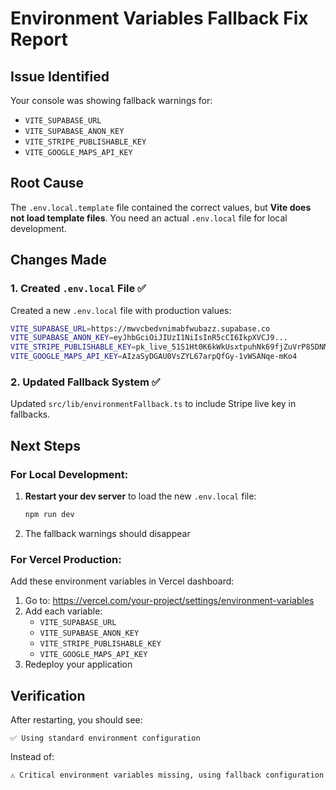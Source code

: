 # Environment Variables Fallback Fix Report

## Issue Identified
Your console was showing fallback warnings for:
- `VITE_SUPABASE_URL`
- `VITE_SUPABASE_ANON_KEY`
- `VITE_STRIPE_PUBLISHABLE_KEY`
- `VITE_GOOGLE_MAPS_API_KEY`

## Root Cause
The `.env.local.template` file contained the correct values, but **Vite does not load template files**. You need an actual `.env.local` file for local development.

## Changes Made

### 1. Created `.env.local` File ✅
Created a new `.env.local` file with production values:
```bash
VITE_SUPABASE_URL=https://mwvcbedvnimabfwubazz.supabase.co
VITE_SUPABASE_ANON_KEY=eyJhbGciOiJIUzI1NiIsInR5cCI6IkpXVCJ9...
VITE_STRIPE_PUBLISHABLE_KEY=pk_live_51S1Ht0K6kWkUsxtpuhNk69fjZuVrP85DNMYpexFeFMH5bCHdZjbtltPYXMcU5luEbz0SlB3ImUDAbifJspjtom0L00q27vIPCK
VITE_GOOGLE_MAPS_API_KEY=AIzaSyDGAU0VsZYL67arpQfGy-1vWSANqe-mKo4
```

### 2. Updated Fallback System ✅
Updated `src/lib/environmentFallback.ts` to include Stripe live key in fallbacks.

## Next Steps

### For Local Development:
1. **Restart your dev server** to load the new `.env.local` file:
   ```bash
   npm run dev
   ```
2. The fallback warnings should disappear

### For Vercel Production:
Add these environment variables in Vercel dashboard:
1. Go to: https://vercel.com/your-project/settings/environment-variables
2. Add each variable:
   - `VITE_SUPABASE_URL`
   - `VITE_SUPABASE_ANON_KEY`
   - `VITE_STRIPE_PUBLISHABLE_KEY`
   - `VITE_GOOGLE_MAPS_API_KEY`
3. Redeploy your application

## Verification
After restarting, you should see:
```
✅ Using standard environment configuration
```
Instead of:
```
⚠️ Critical environment variables missing, using fallback configuration
```
